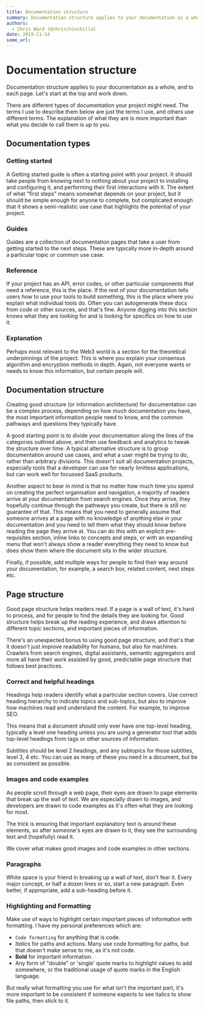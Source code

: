 ```yaml
---
title: Documentation structure
summary: Documentation structure applies to your documentation as a whole, and to each page. Lets start at the top and work down. There are different types of documentation your project might need. The terms I use to describe them below are just the terms I use, and others use different terms. The explanation of what they are is more important than what you decide to call them is up to you. Documentation types Getting started A Getting started guide is often a starting point with your project. It should
authors:
  - Chris Ward (@chrischinchilla)
date: 2019-11-14
some_url: 
---
```


# Documentation structure

Documentation structure applies to your documentation as a whole, and to each page. Let's start at the top and work down.

There are different types of documentation your project might need. The
terms I use to describe them below are just the terms I use, and others use different terms. The explanation of what they are is more important than what you decide to call
them is up to you.

## Documentation types

### Getting started

A Getting started guide is often a starting point with your
project. It should take people from knowing next to nothing about your
project to installing and configuring it, and performing their first
interactions with it. The extent of what "first steps" means
somewhat depends on your project, but it should be simple enough for
anyone to complete, but complicated enough that it shows a semi-realistic
use case that highlights the potential of your project.

### Guides

Guides are a collection of documentation pages that take a user from getting
started to the next steps. These are typically more in-depth around a particular topic or common use case.

### Reference

If your project has an API, error codes, or other particular components
that need a reference, this is the place. If the rest of your
documentation tells users how to use your tools to build something, this
is the place where you explain what individual tools do. Often you can
autogenerate these docs from code or other sources, and that's fine.
Anyone digging into this section knows what they are looking for and is
looking for specifics on how to use it.

### Explanation

Perhaps most relevant to the Web3 world is a section for the theoretical
underpinnings of the project. This is where you explain your consensus
algorithm and encryption methods in depth. Again, not everyone wants or needs to know this information, but certain people will.

## Documentation structure

Creating good structure (or information architecture) for documentation can be a complex process,
depending on how much documentation you have, the most important
information people need to know, and the common pathways and questions
they typically have.

A good starting point is to divide your documentation along the lines of
the categories outlined above, and then use feedback and analytics to
tweak the structure over time. A typical alternative structure is to
group documentation around use cases, and what a user might be trying to
do, rather than arbitrary divisions. This doesn't suit all documentation
projects, especially tools that a developer can use for nearly limitless
applications, but can work well for focussed SaaS products.

Another aspect to bear in mind is that no matter how much time you spend on creating the perfect organisation and navigation, a majority of readers arrive at your documentation from search engines. Once
they arrive, they hopefully continue through the pathways you create, but there is still no guarantee of that. This means that you need to
generally assume that someone arrives at a page with no knowledge of
anything else in your documentation and you need to tell them what they should know before reading the page they arrive at. You can do this with
an explicit pre-requisites section, inline links to concepts and steps,
or with an expanding menu that won't always show a reader everything
they need to know but does show them where the document sits in the
wider structure.

Finally, if possible, add multiple ways for people to find their way
around your documentation, for example, a search box, related content,
next steps etc.

## Page structure

Good page structure helps readers read. If a page is a wall of text,
it's hard to process, and for people to find the details they are looking for. Good structure helps break up the reading experience, and
draws attention to different topic sections, and important pieces of
information.

There's an unexpected bonus to using good page structure, and that's
that it doesn't just improve readability for humans, but also for machines. Crawlers from search engines, digital assistants, semantic
aggregators and more all have their work assisted by good, predictable
page structure that follows best practices.

### Correct and helpful headings

Headings help readers identify what a particular section covers. Use
correct heading hierarchy to indicate topics and sub-topics, but also to
improve how machines read and understand the content. For example, to
improve SEO.

This means that a document should only ever have one top-level heading,
typically a level one heading unless you are using a generator tool that adds top-level headings from tags or other sources of information.

Subtitles should be level 2 headings, and any subtopics for those subtitles, level 3, 4 etc. You can use as many of these you need in a
document, but be as consistent as possible.

### Images and code examples

As people scroll through a web page, their eyes are drawn to page
elements that break up the wall of text. We are especially drawn to
images, and developers are drawn to code examples as it's often what
they are looking for most.

The trick is ensuring that important explanatory text is around these
elements, so after someone's eyes are drawn to it, they see the
surrounding text and (hopefully) read it.

We cover what makes good images and code examples in other sections.

### Paragraphs

White space is your friend in breaking up a wall of text, don't fear
it. Every major concept, or half a dozen lines or so, start a new
paragraph. Even better, if appropriate, add a sub-heading before it.

### Highlighting and Formatting

Make use of ways to highlight certain important pieces of information
with formatting. I have my personal preferences which are:

-   `Code formatting` for anything that is code.
-   _Italics_ for paths and actions. Many use code formatting for paths,
    but that doesn't make sense to me, as it's not code.
-   **Bold** for important information.
-   Any form of "double" or 'single' quote marks to highlight values to add somewhere, or the traditional usage of quote marks in the English language.

But really what formatting you use for what isn't the important part,
it's more important to be consistent if someone expects to see italics
to show file paths, then stick to it.
